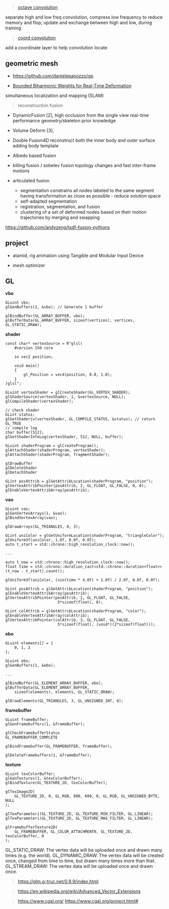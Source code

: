 > [octave convolution](https://export.arxiv.org/pdf/1904.05049)

separate high and low freq convolution, compress low frequency to reduce memory and flop, update and exchange between high and low, during training

> [coord convolution](https://arxiv.org/pdf/1807.03247.pdf)

add a coordinate layer to help convolution locate

## geometric mesh

- https://github.com/danielepanozzo/gp

- [Bounded Biharmonic Weights for Real-Time Deformation](http://igl.ethz.ch/projects/bbw/bounded-biharmonic-weights-siggraph-2011-slides-compressed-jacobson-et-al.pdf)

simultaneous localization and mapping (SLAM)

> reconstruction fusion

- DynamicFusion [2], 
high occlusion from the single view
real-time performance
geometry/skeleton prior knowledge

- Volume Deform [3], 

- Double Fusion4D
reconstruct both the inner body and outer surface
adding body template

- Albedo based fusion

- killing fusion / sobelev fusion
topology changes and fast inter-frame motions

- articulated fusion
  - segmentation constrains all nodes labeled to the same segment having transformation as close as possible - reduce solution space
  - self-adapted segmentation
  - registration, segmentation, and fusion
  - clustering of a set of deformed nodes based on their motion trajectories by merging and swapping

https://github.com/andyzeng/tsdf-fusion-pythons

## project

- atamid, rig animation using Tangible and Modular Input Device

- mesh optimizer

## GL

**vbo**
```
GLuint vbo;
glGenBuffers(1, &vbo); // Generate 1 buffer

glBindBuffer(GL_ARRAY_BUFFER, vbo);
glBufferData(GL_ARRAY_BUFFER, sizeof(vertices), vertices, GL_STATIC_DRAW);
```

**shader**
```
const char* vertexSource = R"glsl(
    #version 150 core

    in vec2 position;

    void main()
    {
        gl_Position = vec4(position, 0.0, 1.0);
    }
)glsl";

GLuint vertexShader = glCreateShader(GL_VERTEX_SHADER);
glShaderSource(vertexShader, 1, &vertexSource, NULL);
glCompileShader(vertexShader);

// check shader
GLint status;
glGetShaderiv(vertexShader, GL_COMPILE_STATUS, &status); // return GL_TRUE
// compile log
char buffer[512];
glGetShaderInfoLog(vertexShader, 512, NULL, buffer);

GLuint shaderProgram = glCreateProgram();
glAttachShader(shaderProgram, vertexShader);
glAttachShader(shaderProgram, fragmentShader);

glDrawBuffer
glDeleteShader
glDetachShader
```

```
GLint posAttrib = glGetAttribLocation(shaderProgram, "position");
glVertexAttribPointer(posAttrib, 2, GL_FLOAT, GL_FALSE, 0, 0);
glEnableVertexAttribArray(posAttrib);
```

**vao**

```
GLuint vao;
glGenVertexArrays(1, &vao);
glBindVertexArray(vao);

glDrawArrays(GL_TRIANGLES, 0, 3);
```

```
GLint uniColor = glGetUniformLocation(shaderProgram, "triangleColor");
glUniform3f(uniColor, 1.0f, 0.0f, 0.0f);
auto t_start = std::chrono::high_resolution_clock::now();

...

auto t_now = std::chrono::high_resolution_clock::now();
float time = std::chrono::duration_cast<std::chrono::duration<float>>(t_now - t_start).count();

glUniform3f(uniColor, (sin(time * 4.0f) + 1.0f) / 2.0f, 0.0f, 0.0f);
```

```
GLint posAttrib = glGetAttribLocation(shaderProgram, "position");
glEnableVertexAttribArray(posAttrib);
glVertexAttribPointer(posAttrib, 2, GL_FLOAT, GL_FALSE,
                       5*sizeof(float), 0);

GLint colAttrib = glGetAttribLocation(shaderProgram, "color");
glEnableVertexAttribArray(colAttrib);
glVertexAttribPointer(colAttrib, 3, GL_FLOAT, GL_FALSE,
                       5*sizeof(float), (void*)(2*sizeof(float)));
```

**ebo**
```
GLuint elements[] = {
    0, 1, 2
};

GLuint ebo;
glGenBuffers(1, &ebo);

...

glBindBuffer(GL_ELEMENT_ARRAY_BUFFER, ebo);
glBufferData(GL_ELEMENT_ARRAY_BUFFER,
    sizeof(elements), elements, GL_STATIC_DRAW);

glDrawElements(GL_TRIANGLES, 3, GL_UNSIGNED_INT, 0);
```

**framebuffer**
```
GLuint frameBuffer;
glGenFramebuffers(1, &frameBuffer);

glCheckFramebufferStatus
GL_FRAMEBUFFER_COMPLETE

glBindFramebuffer(GL_FRAMEBUFFER, frameBuffer);

glDeleteFramebuffers(1, &frameBuffer);
```

**texture**
```
GLuint texColorBuffer;
glGenTextures(1, &texColorBuffer);
glBindTexture(GL_TEXTURE_2D, texColorBuffer);

glTexImage2D(
    GL_TEXTURE_2D, 0, GL_RGB, 800, 600, 0, GL_RGB, GL_UNSIGNED_BYTE, NULL
);

glTexParameteri(GL_TEXTURE_2D, GL_TEXTURE_MIN_FILTER, GL_LINEAR);
glTexParameteri(GL_TEXTURE_2D, GL_TEXTURE_MAG_FILTER, GL_LINEAR);

glFramebufferTexture2D(
    GL_FRAMEBUFFER, GL_COLOR_ATTACHMENT0, GL_TEXTURE_2D, texColorBuffer, 0
);
```


GL_STATIC_DRAW: The vertex data will be uploaded once and drawn many times (e.g. the world).
GL_DYNAMIC_DRAW: The vertex data will be created once, changed from time to time, but drawn many times more than that.
GL_STREAM_DRAW: The vertex data will be uploaded once and drawn once.


> https://glm.g-truc.net/0.9.9/index.html

> https://en.wikipedia.org/wiki/Advanced_Vector_Extensions

> https://www.cgal.org/
https://www.cgal.org/project.html#